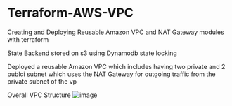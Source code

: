 # Terraform-AWS-VPC
Creating and Deploying Reusable Amazon VPC and NAT Gateway modules with terraform

State Backend stored on s3 using Dynamodb state locking 

Deployed a  reusable Amazon VPC which includes having two private and 2 publci subnet which uses the  NAT Gateway for outgoing traffic from the private subnet of the vp 

Overall VPC Structure 
![image](https://github.com/Sehindemi/Terraform-AWS-VPC/assets/97199481/2a08fdfc-2f95-4b04-98aa-ac17e3d92c42)
